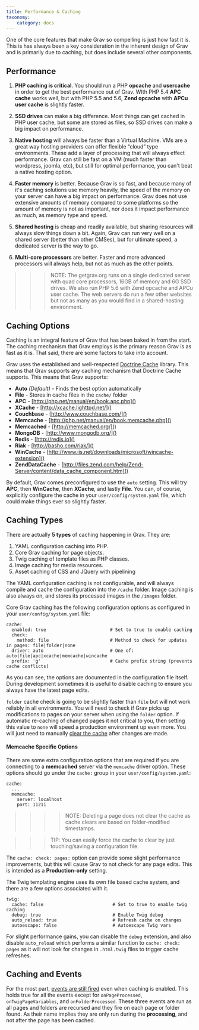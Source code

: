 ```yaml
---
title: Performance & Caching
taxonomy:
    category: docs
---
```


 One of the core features that make Grav so compelling is just how fast it is.  This is has always been a key consideration in the inherent design of Grav and is primarily due to caching, but does include several other components.

## Performance

1. **PHP caching is critical**.  You should run a PHP **opcache** and **usercache** in order to get the best performance out of Grav. WIth PHP 5.4 **APC cache** works well, but with PHP 5.5 and 5.6, **Zend opcache** with **APCu user cache** is slightly faster.

2. **SSD drives** can make a big difference. Most things can get cached in PHP user cache, but some are stored as files, so SSD drives can make a big impact on performance.

3. **Native hosting** will always be faster than a Virtual Machine.  VMs are a great way hosting providers can offer flexible “cloud” type environments. These add a layer of processing that will always effect performance. Grav can still be fast on a VM (much faster than wordpress, joomla, etc), but still for optimal performance, you can't beat a native hosting option.

4. **Faster memory** is better. Because Grav is so fast, and because many of it's caching solutions use memory heavily, the speed of the memory on your server can have a big impact on performance. Grav does not use extensive amounts of memory compared to some platforms so the amount of memory is not as important, nor does it impact performance as much, as memory type and speed.

5. **Shared hosting** is cheap and readily available, but sharing resources will always slow things down a bit. Again, Grav can run very well on a shared server (better than other CMSes), but for ultimate speed, a dedicated server is the way to go.

6. **Multi-core processors** are better. Faster and more advanced processors will always help, but not as much as the other points.

>>> NOTE: The getgrav.org runs on a single dedicated server with quad core processors, 16GB of memory and 6G SSD drives. We also run PHP 5.6 with Zend opcache and APCu user cache. The web servers do run a few other websites but not as many as you would find in a shared-hosting environment.

## Caching Options

Caching is an integral feature of Grav that has been baked in from the start.  The caching mechanism that Grav employs is the primary reason Grav is as fast as it is.  That said, there are some factors to take into account.

Grav uses the established and well-respected [Doctrine Cache][docterinecache] library. This means that Grav supports any caching mechanism that Doctrine Cache supports.  This means that Grav supports:

* **Auto** _(Default)_ - Finds the best option automatically
* **File** - Stores in cache files in the `cache/` folder
* **APC** - [http://php.net/manual/en/book.apc.php]()
* **XCache** - [http://xcache.lighttpd.net/]()
* **Couchbase** - [http://www.couchbase.com/]()
* **Memcache** - [http://php.net/manual/en/book.memcache.php]()
* **Memcached** - [http://memcached.org/]()
* **MongoDB** - [http://www.mongodb.org/]()
* **Redis** - [http://redis.io]()
* **Riak** - [http://basho.com/riak/]()
* **WinCache** - [http://www.iis.net/downloads/microsoft/wincache-extension]()
* **ZendDataCache** - [http://files.zend.com/help/Zend-Server/content/data_cache_component.htm]()


By default, Grav comes preconfigured to use the `auto` setting.  This will try **APC**, then **WinCache**, then **XCache**, and lastly **File**.  You can, of course, explicitly configure the cache in your `user/config/system.yaml` file, which could make things ever so slightly faster.

## Caching Types

There are actually **5 types** of caching happening in Grav.  They are:

1. YAML configuration caching into PHP.
2. Core Grav caching for page objects.
3. Twig caching of template files as PHP classes.
4. Image caching for media resources.
5. Asset caching of CSS and JQuery with pipelining

The YAML configuration caching is not configurable, and will always compile and cache the configuration into the `/cache` folder. Image caching is also always on, and stores its processed images in the `/images` folder.

Core Grav caching has the following configuration options as configured in your `user/config/system.yaml` file:

```
cache:
  enabled: true                        # Set to true to enable caching
  check:
    method: file                       # Method to check for updates in pages: file|folder|none
  driver: auto                         # One of: auto|file|apc|xcache|memcache|wincache
  prefix: 'g'                          # Cache prefix string (prevents cache conflicts)
```

As you can see, the options are documented in the configuration file itself.  During development sometimes it is useful to disable caching to ensure you always have the latest page edits.

`folder` cache check is going to be slightly faster than `file` but will not work reliably in all environments.  You will need to check if Grav picks up modifications to pages on your server when using the `folder` option.  If automatic re-caching of changed pages it not critical to you, then setting this value to `none` will speed a production environment up even more. You will just need to manually [clear the cache](../grav-cli#clearing-grav-cache) after changes are made.

#### Memcache Specific Options

There are some extra configuration options that are required if you are connecting to a **memcached** server via the `memcache` driver option.  These options should go under the `cache:` group in your `user/config/system.yaml`:

```
cache:
  ...
  memcache:
    server: localhost
    port: 11211
```

>>>> NOTE: Deleting a page does not clear the cache as cache clears are based on folder-modified timestamps.

>>> TIP: You can easily force the cache to clear by just touching/saving a configuration file.

The `cache: check: pages:` option can provide some slight performance improvements, but this will cause Grav to not check for any page edits.  This is intended as a **Production-only** setting.

The Twig templating engine uses its own file based cache system, and there are a few options associated with it.

```
twig:
  cache: false                          # Set to true to enable twig caching
  debug: true                           # Enable Twig debug
  auto_reload: true                     # Refresh cache on changes
  autoescape: false                     # Autoescape Twig vars
```

For slight performance gains, you can disable the `debug` extension, and also disable `auto_reload` which performs a similar function to `cache: check: pages` as it will not look for changes in `.html.twig` files to trigger cache refreshes.

## Caching and Events

For the most part, [events are still fired][event-hooks] even when caching is enabled.  This holds true for all the events except for `onPageProcessed`, `onTwigPageVariables`, and `onFolderProcessed`.  These three events are run as all pages and folders are recursed and they fire on each page or folder found.  As their name implies they are only run during the **processing**, and not after the page has been cached.

[docterinecache]: http://docs.doctrine-project.org/en/2.0.x/reference/caching.html
[event-hooks]: ../../plugins/event-hooks
